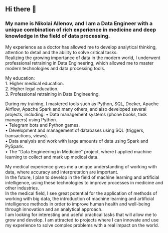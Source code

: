 ## Hi there 👋

<!--
**NickAllenov-DE/NickAllenov-DE** is a ✨ _special_ ✨ repository because its `README.md` (this file) appears on your GitHub profile.

Here are some ideas to get you started:

- 🔭 I’m currently working on ...
- 🌱 I’m currently learning ...
- 👯 I’m looking to collaborate on ...
- 🤔 I’m looking for help with ...
- 💬 Ask me about ...
- 📫 How to reach me: ...
- 😄 Pronouns: ...
- ⚡ Fun fact: ...
-->

### My name is Nikolai Allenov, and I am a Data Engineer with a unique combination of rich experience in medicine and deep knowledge in the field of data processing.  
My experience as a doctor has allowed me to develop analytical thinking, attention to detail and the ability to solve critical tasks.  
Realizing the growing importance of data in the modern world, I underwent professional retraining in Data Engineering, which allowed me to master modern technologies and data processing tools.  

My education:  
    1. Higher medical education.  
    2. Higher legal education.  
    3. Professional retraining in Data Engineering.  
    
During my training, I mastered tools such as Python, SQL, Docker, Apache Airflow, Apache Spark and many others, and also developed several projects, including:
    • Data management systems (phone books, task managers) using Python.  
    • Telegram bots and Python games.  
    • Development and management of databases using SQL (triggers, transactions, views).  
    • Data analysis and work with large amounts of data using Spark and PySpark.  
    • The "Data Engineering in Medicine" project, where I applied machine learning to collect and mark up medical data.   

My medical experience gives me a unique understanding of working with data, where accuracy and interpretation are important.  
In the future, I plan to develop in the field of machine learning and artificial intelligence, using these technologies to improve processes in medicine and other industries.  
In the medical field, I see great potential for the application of methods of working with big data, the introduction of machine learning and artificial intelligence methods in order to improve human health and well-being through innovation and an analytical approach.  
I am looking for interesting and useful practical tasks that will allow me to grow and develop. I am attracted to projects where I can innovate and use my experience to solve complex problems with a real impact on the world.
